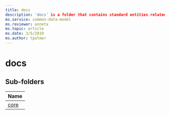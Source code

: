 ```yaml
---
title: docs
description: 'docs' is a folder that contains standard entities related to the Common Data Model.
ms.service: common-data-model
ms.reviewer: anneta
ms.topic: article
ms.date: 3/5/2019
ms.author: tpalmer
---
```


# docs


## Sub-folders

|Name|
|---|
|[core](core/overview.md)|



